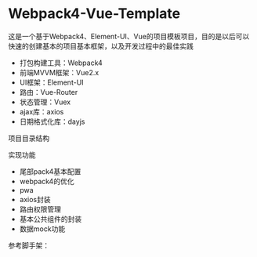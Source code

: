# Webpack4-Vue-Template

这是一个基于Webpack4、Element-UI、Vue的项目模板项目，目的是以后可以快速的创建基本的项目基本框架，以及开发过程中的最佳实践

- 打包构建工具：Webpack4
- 前端MVVM框架：Vue2.x
- UI框架：Element-UI
- 路由：Vue-Router
- 状态管理：Vuex
- ajax库：axios
- 日期格式化库：dayjs

项目目录结构

实现功能

- 尾部pack4基本配置
- webpack4的优化
- pwa
- axios封装
- 路由权限管理
- 基本公共组件的封装
- 数据mock功能


参考脚手架：
